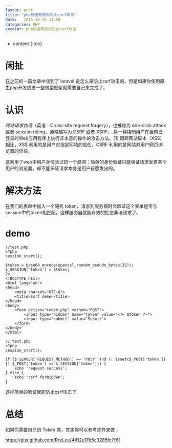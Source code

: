```yaml
---
layout: post
title: "php快速有效的防止csrf攻击"
date:   2015-10-15 11:58
categories: PHP
excerpt: php快速有效的防止csrf攻击
---
```


* content
{:toc}

# 闲扯

在之前的一篇文章中谈到了 laravel 是怎么来防止csrf攻击的，但是如果你使用原生php开发或者一些微型框架就需要自己来完成了。

# 认识

*跨站请求伪造*（英语：Cross-site request forgery），也被称为 one-click attack 或者 session riding，通常缩写为 CSRF 或者 XSRF， 是一种挟制用户在当前已登录的Web应用程序上执行非本意的操作的攻击方法。[1] 跟跨网站脚本（XSS）相比，XSS 利用的是用户对指定网站的信任，CSRF 利用的是网站对用户网页浏览器的信任。

这利用了web中用户身份验证的一个漏洞：简单的身份验证只能保证请求发自某个用户的浏览器，却不能保证请求本身是用户自愿发出的。

# 解决方法

在我们的表单中加入一个随机 token，请求到服务器时会验证这个表单是否与session中的token相匹配，这样服务器就能有效的拒绝非法请求了。

# demo

    //test.php
    <?php
    session_start();

    $token = base64_encode(openssl_random_pseudo_bytes(32));
    $_SESSION['token'] = $token;
    ?>
    <!DOCTYPE html>
    <html lang="en">
    <head>
        <meta charset="UTF-8">
        <title>csrf demo</title>
    </head>
    <body>
        <form action="token.php" method="POST">
            <input type="hidden" name="token" value="<?= $token ?>">
            <input type="submit" value="Submit">
        </form>
    </body>
    </html>

    // test.php
    <?php
    session_start();

    if ($_SERVER['REQUEST_METHOD'] == 'POST' and (! isset($_POST['token']) || $_POST['token'] == $_SESSION['token'])) {
        echo 'request success';
    } else {
        echo 'csrf forbidden';
    }

这样简单的验证就能防止csrf攻击了

# 总结

如果你需要自己的 Token 类，其实你可以参考这样来做；

https://gist.github.com/RryLee/4412e17b5c3285fc7f6f

